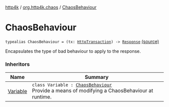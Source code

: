 [http4k](../index.md) / [org.http4k.chaos](index.md) / [ChaosBehaviour](./-chaos-behaviour.md)

# ChaosBehaviour

`typealias ChaosBehaviour = (tx: `[`HttpTransaction`](../org.http4k.core/-http-transaction/index.md)`) -> `[`Response`](../org.http4k.core/-response/index.md) [(source)](https://github.com/http4k/http4k/blob/master/http4k-testing-chaos/src/main/kotlin/org/http4k/chaos/ChaosBehaviours.kt#L30)

Encapsulates the type of bad behaviour to apply to the response.

### Inheritors

| Name | Summary |
|---|---|
| [Variable](-chaos-behaviours/-variable/index.md) | `class Variable : `[`ChaosBehaviour`](./-chaos-behaviour.md)<br>Provide a means of modifying a ChaosBehaviour at runtime. |
